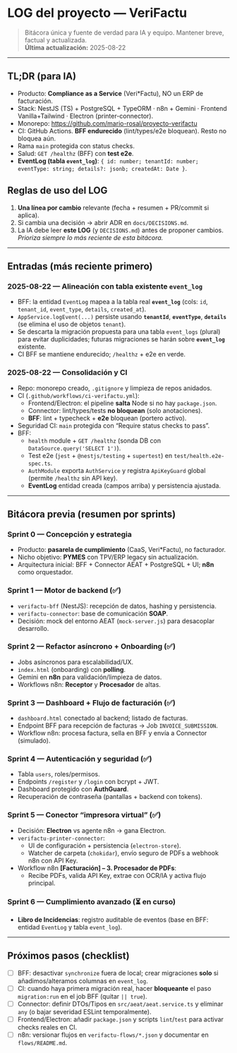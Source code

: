 # LOG del proyecto — VeriFactu

> Bitácora única y fuente de verdad para IA y equipo. Mantener breve, factual y actualizada.  
> **Última actualización:** 2025-08-22

---

## TL;DR (para IA)

- Producto: **Compliance as a Service** (Veri\*Factu), NO un ERP de facturación.
- Stack: NestJS (TS) + PostgreSQL + TypeORM · n8n + Gemini · Frontend Vanilla+Tailwind · Electron (printer-connector).
- Monorepo: https://github.com/mario-rosal/proyecto-verifactu
- CI: GitHub Actions. **BFF endurecido** (lint/types/e2e bloquean). Resto no bloquea aún.
- Rama `main` protegida con status checks.
- Salud: `GET /healthz` (BFF) con **test e2e**.
- **EventLog (tabla `event_log`)**: `{ id: number; tenantId: number; eventType: string; details?: jsonb; createdAt: Date }`.

## Reglas de uso del LOG

1. **Una línea por cambio** relevante (fecha + resumen + PR/commit si aplica).
2. Si cambia una decisión → abrir ADR en `docs/DECISIONS.md`.
3. La IA debe leer **este LOG** (y `DECISIONS.md`) antes de proponer cambios.  
   _Prioriza siempre lo más reciente de esta bitácora._

---

## Entradas (más reciente primero)

### 2025-08-22 — Alineación con tabla existente `event_log`

- BFF: la entidad `EventLog` mapea a la tabla real **`event_log`** (cols: `id`, `tenant_id`, `event_type`, `details`, `created_at`).
- `AppService.logEvent(...)` persiste usando **`tenantId`**, **`eventType`**, **`details`** (se elimina el uso de objetos `tenant`).
- Se descarta la migración propuesta para una tabla `event_logs` (plural) para evitar duplicidades; futuras migraciones se harán sobre **`event_log`** existente.
- CI BFF se mantiene endurecido; `/healthz` + e2e en verde.

### 2025-08-22 — Consolidación y CI

- Repo: monorepo creado, `.gitignore` y limpieza de repos anidados.
- CI (`.github/workflows/ci-verifactu.yml`):
  - Frontend/Electron: el pipeline **salta** Node si no hay `package.json`.
  - Connector: lint/types/tests **no bloquean** (solo anotaciones).
  - **BFF**: lint + typecheck + **e2e** bloquean (portero activo).
- Seguridad CI: `main` protegida con “Require status checks to pass”.
- BFF:
  - `health` module + `GET /healthz` (sonda DB con `DataSource.query('SELECT 1')`).
  - Test e2e (`jest` + `@nestjs/testing` + `supertest`) en `test/health.e2e-spec.ts`.
  - `AuthModule` exporta `AuthService` y registra `ApiKeyGuard` global (permite `/healthz` sin API key).
  - **EventLog** entidad creada (campos arriba) y persistencia ajustada.

---

## Bitácora previa (resumen por sprints)

### Sprint 0 — Concepción y estrategia

- Producto: **pasarela de cumplimiento** (CaaS, Veri\*Factu), no facturador.
- Nicho objetivo: **PYMES** con TPV/ERP legacy sin actualización.
- Arquitectura inicial: BFF + Connector AEAT + PostgreSQL + UI; **n8n** como orquestador.

### Sprint 1 — Motor de backend (✅)

- `verifactu-bff` (NestJS): recepción de datos, hashing y persistencia.
- `verifactu-connector`: base de comunicación **SOAP**.
- Decisión: mock del entorno AEAT (`mock-server.js`) para desacoplar desarrollo.

### Sprint 2 — Refactor asíncrono + Onboarding (✅)

- Jobs asíncronos para escalabilidad/UX.
- `index.html` (onboarding) con **polling**.
- Gemini en **n8n** para validación/limpieza de datos.
- Workflows n8n: **Receptor** y **Procesador** de altas.

### Sprint 3 — Dashboard + Flujo de facturación (✅)

- `dashboard.html` conectado al backend; listado de facturas.
- Endpoint BFF para recepción de facturas → Job `INVOICE_SUBMISSION`.
- Workflow n8n: procesa factura, sella en BFF y envía a Connector (simulado).

### Sprint 4 — Autenticación y seguridad (✅)

- Tabla `users`, roles/permisos.
- Endpoints `/register` y `/login` con bcrypt + JWT.
- Dashboard protegido con **AuthGuard**.
- Recuperación de contraseña (pantallas + backend con tokens).

### Sprint 5 — Conector “impresora virtual” (✅)

- Decisión: **Electron** vs agente n8n → gana Electron.
- `verifactu-printer-connector`:
  - UI de configuración + persistencia (`electron-store`).
  - Watcher de carpeta (`chokidar`), envío seguro de PDFs a webhook n8n con API Key.
- Workflow n8n **[Facturación] – 3. Procesador de PDFs**:
  - Recibe PDFs, valida API Key, extrae con OCR/IA y activa flujo principal.

### Sprint 6 — Cumplimiento avanzado (⏳ en curso)

- **Libro de Incidencias**: registro auditable de eventos (base en BFF: entidad `EventLog` y tabla `event_log`).

---

## Próximos pasos (checklist)

- [ ] BFF: desactivar `synchronize` fuera de local; crear migraciones **solo** si añadimos/alteramos columnas en `event_log`.
- [ ] CI: cuando haya primera migración real, hacer **bloqueante** el paso `migration:run` en el job BFF (quitar `|| true`).
- [ ] Connector: definir DTOs/Tipos en `src/aeat/aeat.service.ts` y eliminar `any` (o bajar severidad ESLint temporalmente).
- [ ] Frontend/Electron: añadir `package.json` y scripts `lint`/`test` para activar checks reales en CI.
- [ ] n8n: versionar flujos en `verifactu-flows/*.json` y documentar en `flows/README.md`.
